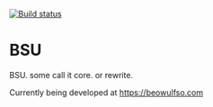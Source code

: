 [![Build status](https://ci.appveyor.com/api/projects/status/ofwj75kiu4kip19f/branch/master?svg=true)](https://ci.appveyor.com/project/Jsmuk/bsu/branch/master)

# BSU
BSU. some call it core. or rewrite.

Currently being developed at https://beowulfso.com
